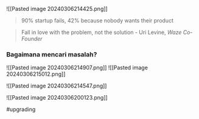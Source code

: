 
![[Pasted image 20240306214425.png]]

> 90% startup fails, 42% because nobody wants their product

> Fall in love with the problem, not the solution - Uri Levine, *Waze Co-Founder*

### Bagaimana mencari masalah?
![[Pasted image 20240306214907.png]]
![[Pasted image 20240306215012.png]]

![[Pasted image 20240306214547.png]]

![[Pasted image 20240306200123.png]]

#upgrading 
